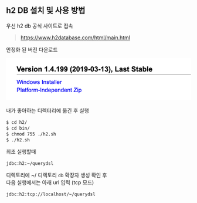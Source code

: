 ## h2 DB 설치 및 사용 방법
우선 h2 db 공식 사이트로 접속
> https://www.h2database.com/html/main.html

안정화 된 버전 다운로드

<img src="../img/h2DB_down.png" width="700px">

내가 좋아하는 디렉터리에 옮긴 후 실행
```
$ cd h2/
$ cd bin/
$ chmod 755 ./h2.sh
$ ./h2.sh
```

최초 실행할때
```
jdbc:h2:~/querydsl
```

디렉토리에 ~/ 디렉토리 `db` 확장자 생성 확인 후  
다음 실행에서는 아래 url 입력 (tcp 모드)
```
jdbc:h2:tcp://localhost/~/querydsl 
```
